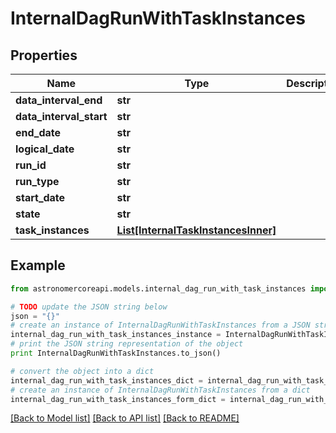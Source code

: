 # InternalDagRunWithTaskInstances


## Properties
Name | Type | Description | Notes
------------ | ------------- | ------------- | -------------
**data_interval_end** | **str** |  | [optional] 
**data_interval_start** | **str** |  | [optional] 
**end_date** | **str** |  | [optional] 
**logical_date** | **str** |  | [optional] 
**run_id** | **str** |  | [optional] 
**run_type** | **str** |  | [optional] 
**start_date** | **str** |  | [optional] 
**state** | **str** |  | [optional] 
**task_instances** | [**List[InternalTaskInstancesInner]**](InternalTaskInstancesInner.md) |  | [optional] 

## Example

```python
from astronomercoreapi.models.internal_dag_run_with_task_instances import InternalDagRunWithTaskInstances

# TODO update the JSON string below
json = "{}"
# create an instance of InternalDagRunWithTaskInstances from a JSON string
internal_dag_run_with_task_instances_instance = InternalDagRunWithTaskInstances.from_json(json)
# print the JSON string representation of the object
print InternalDagRunWithTaskInstances.to_json()

# convert the object into a dict
internal_dag_run_with_task_instances_dict = internal_dag_run_with_task_instances_instance.to_dict()
# create an instance of InternalDagRunWithTaskInstances from a dict
internal_dag_run_with_task_instances_form_dict = internal_dag_run_with_task_instances.from_dict(internal_dag_run_with_task_instances_dict)
```
[[Back to Model list]](../README.md#documentation-for-models) [[Back to API list]](../README.md#documentation-for-api-endpoints) [[Back to README]](../README.md)


